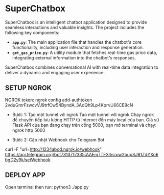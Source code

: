 # SuperChatbox

SuperChatbox is an intelligent chatbot application designed to provide seamless interactions and valuable insights. The project includes the following key components:

- **`app.py`**: The main application file that handles the chatbot's core functionality, including user interaction and response generation.
- **`get_gas_price.py`**: A utility module that fetches real-time gas price data, integrating external information into the chatbot's responses.

SuperChatbox combines conversational AI with real-time data integration to deliver a dynamic and engaging user experience.

## SETUP NGROK

NGROK token: ngrok config add-authtoken 2vduGmrFswcvVJ9trfCw54ByndA_3AdQh9Lp4KprvU66CE9cN

- Bước 1: Tạo một tunnel với ngrok
Tạo một tunnel với ngrok
Chạy ngrok để chuyển tiếp lưu lượng HTTP từ Internet đến máy local của bạn.
Giả sử Flask API của bạn đang chạy trên cổng 5000, bạn mở terminal và chạy:
ngrok http 5000

- Bước 2: Cập nhật Webhook cho Telegram Bot

curl -F "url=http://1234abcd.ngrok.io/webhook" https://api.telegram.org/bot7313717335:AAEmTTF3lhsrow2bupSJB1ZdYXo6bgD2y9k/setWebhook

## DEPLOY APP

Open terminal then run:
python3 ./app.py